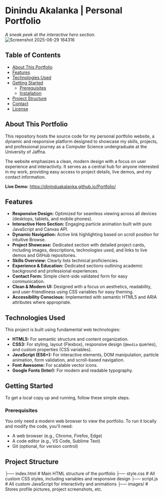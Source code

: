 # Dinindu Akalanka | Personal Portfolio


_A sneak peek at the interactive hero section._
![Screenshot 2025-06-29 164316](https://github.com/user-attachments/assets/aefce1b9-fb9a-4f7d-af60-bf0e29b95c87)

## Table of Contents

* [About This Portfolio](#about-this-portfolio)
* [Features](#features)
* [Technologies Used](#technologies-used)
* [Getting Started](#getting-started)
    * [Prerequisites](#prerequisites)
    * [Installation](#installation)
* [Project Structure](#project-structure)
* [Contact](#contact)
* [License](#license)

## About This Portfolio

This repository hosts the source code for my personal portfolio website, a dynamic and responsive platform designed to showcase my skills, projects, and professional journey as a Computer Science undergraduate at the University of Jaffna.

The website emphasizes a clean, modern design with a focus on user experience and interactivity. It serves as a central hub for anyone interested in my work, providing easy access to project details, live demos, and my contact information.

**Live Demo:**  https://dininduakalanka.github.io/Portfolio/


## Features

* **Responsive Design:** Optimized for seamless viewing across all devices (desktops, tablets, and mobile phones).
* **Interactive Hero Section:** Engaging particle animation built with pure JavaScript and Canvas API.
* **Dynamic Navigation:** Active link highlighting based on scroll position for intuitive Browse.
* **Project Showcase:** Dedicated section with detailed project cards, including images, descriptions, technologies used, and links to live demos and GitHub repositories.
* **Skills Overview:** Clearly lists technical proficiencies.
* **Experience & Education:** Dedicated sections outlining academic background and professional experiences.
* **Contact Form:** Simple client-side validated form for easy communication.
* **Clean & Modern UI:** Designed with a focus on aesthetics, readability, and user-friendliness using CSS variables for easy theming.
* **Accessibility Conscious:** Implemented with semantic HTML5 and ARIA attributes where appropriate.

## Technologies Used

This project is built using fundamental web technologies:

* **HTML5:** For semantic structure and content organization.
* **CSS3:** For styling, layout (Flexbox), responsive design (`@media` queries), and custom properties (CSS variables).
* **JavaScript (ES6+):** For interactive elements, DOM manipulation, particle animation, form validation, and scroll-based navigation.
* **Font Awesome:** For scalable vector icons.
* **Google Fonts (Inter):** For modern and readable typography.

## Getting Started

To get a local copy up and running, follow these simple steps.

### Prerequisites

You only need a modern web browser to view the portfolio. To run it locally and modify the code, you'll need:

* A web browser (e.g., Chrome, Firefox, Edge)
* A code editor (e.g., VS Code, Sublime Text)
* Git (optional, for version control)

## Project Structure
├── index.html         # Main HTML structure of the portfolio
├── style.css          # All custom CSS styles, including variables and responsive design
├── script.js          # All custom JavaScript for interactivity and animations
├── images/        # Stores profile pictures, project screenshots, etc.
